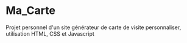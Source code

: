 # Ma_Carte
Projet personnel d'un site générateur de carte de visite personnaliser, utilisation HTML, CSS et Javascript 
